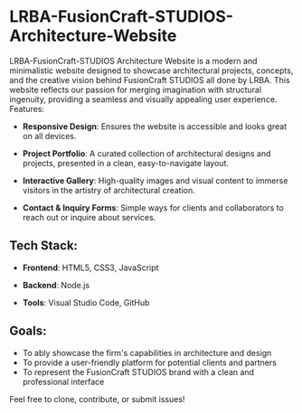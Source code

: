 # LRBA-FusionCraft-STUDIOS-Architecture-Website

LRBA-FusionCraft-STUDIOS Architecture Website is a modern and minimalistic website designed to showcase architectural projects, concepts, and the creative vision behind FusionCraft STUDIOS all done by LRBA. This website reflects our passion for merging imagination with structural ingenuity, providing a seamless and visually appealing user experience.
Features:

- **Responsive Design**: Ensures the website is accessible and looks great on all devices.

- **Project Portfolio**: A curated collection of architectural designs and projects, presented in a clean, easy-to-navigate layout.

- **Interactive Gallery**: High-quality images and visual content to immerse visitors in the artistry of architectural creation.

- **Contact & Inquiry Forms**: Simple ways for clients and collaborators to reach out or inquire about services.

## Tech Stack:

- **Frontend**: HTML5, CSS3, JavaScript

- **Backend**: Node.js

- **Tools**: Visual Studio Code, GitHub

## Goals:

- To ably showcase the firm's capabilities in architecture and design
- To provide a user-friendly platform for potential clients and partners
- To represent the FusionCraft STUDIOS brand with a clean and professional interface

Feel free to clone, contribute, or submit issues!
